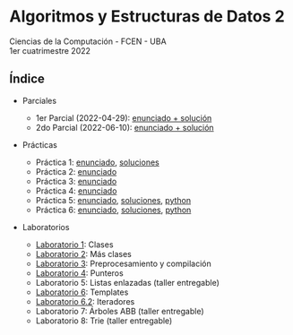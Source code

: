 # Algoritmos y Estructuras de Datos 2

Ciencias de la Computación - FCEN - UBA\
1er cuatrimestre 2022

## Índice

- Parciales

  - 1er Parcial (2022-04-29): [enunciado + solución](Parciales/AED2-P1-2022-04-29.pdf)
  - 2do Parcial (2022-06-10): [enunciado + solución](Parciales/AED2-P1-2022-06-10.pdf)

- Prácticas

  - Práctica 1: [enunciado](Prácticas/Enunciados/Práctica1.pdf), [soluciones](Prácticas/Soluciones/Práctica1)
  - Práctica 2: [enunciado](Prácticas/Enunciados/Práctica2.pdf)
  - Práctica 3: [enunciado](Prácticas/Enunciados/Práctica3.pdf)
  - Práctica 4: [enunciado](Prácticas/Enunciados/Práctica4.pdf)
  - Práctica 5: [enunciado](Prácticas/Enunciados/Práctica5.pdf), [soluciones](Prácticas/Soluciones/Práctica5/Práctica5.pdf), [python](Prácticas/Soluciones/Práctica5/python)
  - Práctica 6: [enunciado](Prácticas/Enunciados/Práctica6.pdf), [soluciones](Prácticas/Soluciones/Práctica6/Práctica6.pdf), [python](Prácticas/Soluciones/Práctica6/python)

- Laboratorios

  - [Laboratorio 1](Laboratorios/labo01): Clases
  - [Laboratorio 2](Laboratorios/labo02): Más clases
  - [Laboratorio 3](Laboratorios/labo03): Preprocesamiento y compilación
  - [Laboratorio 4](Laboratorios/labo04): Punteros
  - Laboratorio 5: Listas enlazadas (taller entregable)
  - [Laboratorio 6](Laboratorios/labo06): Templates
  - [Laboratorio 6.2](Laboratorios/labo06.2): Iteradores
  - Laboratorio 7: Árboles ABB (taller entregable)
  - Laboratorio 8: Trie (taller entregable)

